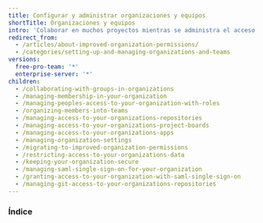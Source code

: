 ```yaml
---
title: Configurar y administrar organizaciones y equipos
shortTitle: Organizaciones y equipos
intro: 'Colaborar en muchos proyectos mientras se administra el acceso a proyectos y datos, y se personalizan las configuraciones para tu organización.'
redirect_from:
  - /articles/about-improved-organization-permissions/
  - /categories/setting-up-and-managing-organizations-and-teams
versions:
  free-pro-team: '*'
  enterprise-server: '*'
children:
  - /collaborating-with-groups-in-organizations
  - /managing-membership-in-your-organization
  - /managing-peoples-access-to-your-organization-with-roles
  - /organizing-members-into-teams
  - /managing-access-to-your-organizations-repositories
  - /managing-access-to-your-organizations-project-boards
  - /managing-access-to-your-organizations-apps
  - /managing-organization-settings
  - /migrating-to-improved-organization-permissions
  - /restricting-access-to-your-organizations-data
  - /keeping-your-organization-secure
  - /managing-saml-single-sign-on-for-your-organization
  - /granting-access-to-your-organization-with-saml-single-sign-on
  - /managing-git-access-to-your-organizations-repositories
---
```

### Índice
<!-- if currentVersion == "free-pro-team@latest" -->
<!-- endif -->
<!-- if currentVersion == "free-pro-team@latest" -->
<!-- else -->
<!-- endif -->
<!-- if currentVersion == "free-pro-team@latest" -->
<!-- endif -->
<!-- if currentVersion == "free-pro-team@latest" -->
<!-- endif -->
<!-- if currentVersion == "free-pro-team@latest" or currentVersion ver_gt "enterprise-server@2.19" -->
<!-- endif -->
<!-- if currentVersion == "free-pro-team@latest" -->
<!-- endif -->
<!-- if currentVersion == "free-pro-team@latest" or currentVersion ver_gt "enterprise-server@2.16" -->
<!-- endif -->
<!-- if currentVersion == "free-pro-team@latest" or currentVersion ver_gt "enterprise-server@2.16" -->
<!-- endif -->
<!-- if currentVersion == "free-pro-team@latest" -->
<!-- endif -->
<!-- if currentVersion == "free-pro-team@latest" -->
<!-- endif -->
<!-- if currentVersion == "free-pro-team@latest" or currentVersion ver_gt "enterprise-server@2.15" -->
<!-- endif -->
<!-- if currentVersion == "free-pro-team@latest" or currentVersion ver_gt "enterprise-server@2.16" -->
<!-- endif -->
<!-- if currentVersion == "free-pro-team@latest" or currentVersion ver_gt "enterprise-server@2.19" -->
<!-- endif -->
<!-- if currentVersion == "free-pro-team@latest" or currentVersion ver_gt "enterprise-server@2.22" -->
<!-- endif -->
<!-- if currentVersion == "free-pro-team@latest" or currentVersion ver_gt "enterprise-server@2.18" -->
<!-- endif -->
<!-- if currentVersion == "free-pro-team@latest" -->
<!-- endif -->
<!-- if currentVersion == "free-pro-team@latest" or currentVersion ver_gt "enterprise-server@2.17" -->
<!-- endif -->
<!-- if currentVersion != "free-pro-team@latest" -->
<!-- endif -->
<!-- if currentVersion == "free-pro-team@latest" -->
<!-- endif -->
<!-- if currentVersion == "free-pro-team@latest" -->
<!-- endif -->
<!-- if currentVersion == "free-pro-team@latest" -->
<!-- endif -->
<!-- if currentVersion == "free-pro-team@latest" -->
<!-- endif -->
<!-- if currentVersion == "free-pro-team@latest" -->
<!-- if currentVersion == "free-pro-team@latest" -->
<!-- endif -->
<!-- endif -->
<!-- if currentVersion == "free-pro-team@latest" or currentVersion ver_gt "enterprise-server@2.18" -->
<!-- endif -->
